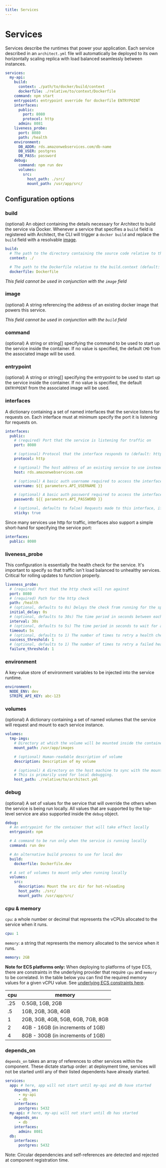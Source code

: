 ```yaml
---
title: Services
---
```


# Services

Services describe the runtimes that power your application. Each service described in an `architect.yml` file will automatically be deployed to its own horizontally scaling replica with load balanced seamlessly between instances.

```yaml
services:
  my-api:
    build:
      context: ./path/to/docker/build/context
      dockerfile: ./relative/to/context/Dockerfile
    command: npm start
    entrypoint: entrypoint override for dockerfile ENTRYPOINT
    interfaces:
      public:
        port: 8080
        protocol: http
      admin: 8081
    liveness_probe:
      port: 8080
      path: /health
    environment:
      DB_ADDR: rds.amazonwebservices.com/db-name
      DB_USER: postgres
      DB_PASS: password
    debug:
      command: npm run dev
      volumes:
        src:
          host_path: ./src/
          mount_path: /usr/app/src/
```

## Configuration options

### build

(optional) An object containing the details necessary for Architect to build the service via Docker. Whenever a service that specifies a `build` field is registered with Architect, the CLI will trigger a `docker build` and replace the `build` field with a resolvable [image](#image).

```yaml
build:
  # The path to the directory containing the source code relative to the architect.yml file
  context: ./

  # The path to the Dockerfile relative to the build.context (default: Dockerfile)
  dockerfile: Dockerfile
```

_This field cannot be used in conjunction with the `image` field_

### image

(optional) A string referencing the address of an existing docker image that powers this service.

_This field cannot be used in conjunction with the `build` field_

### command

(optional) A string or string[] specifying the command to be used to start up the service inside the container. If no value is specified, the default `CMD` from the associated image will be used.

### entrypoint

(optional) A string or string[] specifying the entrypoint to be used to start up the service inside the container. If no value is specified, the default `ENTRYPOINT` from the associated image will be used.

### interfaces

A dictionary containing a set of named interfaces that the service listens for requests on. Each interface must at minimum specify the port it is listening for requests on.

```yaml
interfaces:
  public:
    # (required) Port that the service is listening for traffic on
    port: 8080

    # (optional) Protocol that the interface responds to (default: http)
    protocol: http

    # (optional) The host address of an existing service to use instead of provisioning a new one
    host: rds.amazonwebservices.com

    # (optional) A basic auth username required to access the interface
    username: ${{ parameters.API_USERNAME }}

    # (optional) A basic auth password required to access the interface
    password: ${{ parameters.API_PASSWORD }}

    # (optional, defaults to false) Requests made to this interface, if made external, will use sticky sessions
    sticky: true
```

Since many services use http for traffic, interfaces also support a simple short-hand for specifying the service port:

```yaml
interfaces:
  public: 8080
```

### liveness_probe
This configuration is essentially the health check for the service. It's important to specify so that traffic isn't load balanced to unhealthy services. Critical for rolling updates to function properly.
```yaml
liveness_probe:
  # (required) Port that the http check will run against
  port: 8080
  # (required) Path for the http check
  path: /health
  # (optional, defaults to 0s) Delays the check from running for the specified amount of time
  initial_delay: 0s
  # (optional, defaults to 30s) The time period in seconds between each health check execution. You may specify between 5 and 300 seconds.
  interval: 30s
  # (optional, defaults to 5s) The time period in seconds to wait for a health check to succeed before it is considered a failure. You may specify between 2 and 60 seconds.
  timeout: 5s
  # (optional, defaults to 1) The number of times to retry a health check before the container is considered healthy.
  success_threshold: 1
  # (optional, defaults to 1) The number of times to retry a failed health check before the container is considered unhealthy. You may specify between 1 and 10 retries.
  failure_threshold: 1
```

### environment

A key-value store of environment variables to be injected into the service runtime.

```yaml
environment:
  NODE_ENV: dev
  STRIPE_API_KEY: abc-123
```

### volumes

(optional) A dictionary containing a set of named volumes that the service will request and mount to each service instance.

```yaml
volumes:
  tmp-imgs:
    # Directory at which the volume will be mounted inside the container
    mount_path: /usr/app/images

    # (optional) Human-readable description of volume
    description: Description of my volume

    # (optional) A directory on the host machine to sync with the mount_path on the docker image.
    # This is primarily used for local debugging.
    host_path: ./relative/to/architect.yml
```

### debug

(optional) A set of values for the service that will override the others when the service is being run locally. All values that are supported by the top-level service are also supported inside the `debug` object.

```yaml
debug:
  # An entrypoint for the container that will take effect locally
  entrypoint: npm

  # A command to be run only when the service is running locally
  command: run dev

  # An alternative build process to use for local dev
  build:
    dockerfile: Dockerfile.dev

  # A set of volumes to mount only when running locally
  volumes:
    src:
      description: Mount the src dir for hot-reloading
      host_path: ./src/
      mount_path: /usr/app/src/
```

### cpu & memory

`cpu`: a whole number or decimal that represents the vCPUs allocated to the service when it runs.

```yaml
cpu: 1
```

`memory`: a string that represents the memory allocated to the service when it runs.

```yaml
memory: 2GB
```

**Note for ECS platforms only:**
When deploying to platforms of type ECS, there are constraints in the underlying provider that require `cpu` and `memory` to be correlated. In the table below you can find the required memory values for a given vCPU value. See [underlying ECS constraints here](https://docs.aws.amazon.com/AmazonECS/latest/developerguide/task-cpu-memory-error.html).

| cpu | memory |
| ----- | ----------- |
| .25   | 0.5GB, 1GB, 2GB |
| .5  | 1GB, 2GB, 3GB, 4GB |
| 1  | 2GB, 3GB, 4GB, 5GB, 6GB, 7GB, 8GB |
| 2 | 4GB - 16GB (in increments of 1GB) |
| 4 | 8GB - 30GB (in increments of 1GB) |

### depends_on

`depends_on` takes an array of references to other services within the component. These dictate startup order: at deployment time, services will not be started until any of their listed dependents have already started.

```yaml
services:
  app: # here, app will not start until my-api and db have started
    depends_on:
      - my-api
      - db
    interfaces:
      postgres: 5432
  my-api: # here, my-api will not start until db has started
    depends_on:
      - db
    interfaces:
      admin: 8081
  db:
    interfaces:
      postgres: 5432
```

Note: Circular dependencies and self-references are detected and rejected at component registration time.
